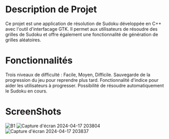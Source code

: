 # Description de Projet 
Ce projet est une application de résolution de Sudoku développée en C++ avec l'outil d'interfacage GTK. Il permet aux utilisateurs de résoudre des grilles de Sudoku et offre également une fonctionnalité de génération de grilles aléatoires.
# Fonctionnalités
Trois niveaux de difficulté : Facile, Moyen, Difficile.
Sauvegarde de la progression du jeu pour reprendre plus tard.
Fonctionnalité d'indice pour aider les utilisateurs à progresser.
Possibilité de résoudre automatiquement le Sudoku en cours.
# ScreenShots
![B1](https://github.com/marm369/SudokuGtk/assets/126961765/44c85189-7b95-4c67-9f7b-7ebe3910e6ea)
![Capture d'écran 2024-04-17 203804](https://github.com/marm369/SudokuGtk/assets/126961765/408027e3-d17c-425a-bd67-fe28c06e5c4b)
![Capture d'écran 2024-04-17 203837](https://github.com/marm369/SudokuGtk/assets/126961765/d31ada63-08b1-4122-87f5-1af7d5a563fb)
